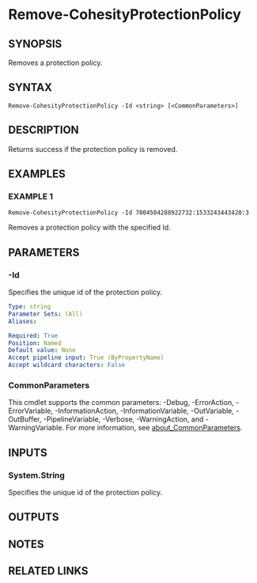 # Remove-CohesityProtectionPolicy

## SYNOPSIS
Removes a protection policy.

## SYNTAX

```
Remove-CohesityProtectionPolicy -Id <string> [<CommonParameters>]
```

## DESCRIPTION
Returns success if the protection policy is removed.

## EXAMPLES

### EXAMPLE 1
```
Remove-CohesityProtectionPolicy -Id 7004504288922732:1533243443420:3
```

Removes a protection policy with the specified Id.

## PARAMETERS

### -Id
Specifies the unique id of the protection policy.

```yaml
Type: string
Parameter Sets: (All)
Aliases:

Required: True
Position: Named
Default value: None
Accept pipeline input: True (ByPropertyName)
Accept wildcard characters: False
```

### CommonParameters
This cmdlet supports the common parameters: -Debug, -ErrorAction, -ErrorVariable, -InformationAction, -InformationVariable, -OutVariable, -OutBuffer, -PipelineVariable, -Verbose, -WarningAction, and -WarningVariable. For more information, see [about_CommonParameters](http://go.microsoft.com/fwlink/?LinkID=113216).

## INPUTS

### System.String
Specifies the unique id of the protection policy.

## OUTPUTS

## NOTES

## RELATED LINKS
